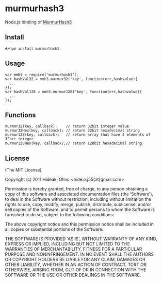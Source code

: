 
# murmurhash3

  Node.js binding of [MurmurHash3](http://code.google.com/p/smhasher/wiki/MurmurHash3)

## Install

    #>npm install murmurhash3

## Usage

    var mmh3 = require('murmurhash3');
    var hashVal32 = mmh3.murmur32('key', function(err,hashvalue){
      ...
   	});
    var hashVal128 = mmh3.murmur128('key', function(err,hashvalue){
      ...
    });

## Functions

    murmur32(key, callback);    // return 32bit integer value
    murmur32Hex(key, callback); // return 32bit hexadecimal string
    murmur128(key, callback);   // return array that have 4 elements of 32bit integer
    murmur128Hex(key, callback);// return 128bit hexadecimal string

## License 

(The MIT License)

Copyright (c) 2011 Hideaki Ohno &lt;hide.o.j55{at}gmail.com&gt;

Permission is hereby granted, free of charge, to any person obtaining
a copy of this software and associated documentation files (the
'Software'), to deal in the Software without restriction, including
without limitation the rights to use, copy, modify, merge, publish,
distribute, sublicense, and/or sell copies of the Software, and to
permit persons to whom the Software is furnished to do so, subject to
the following conditions:

The above copyright notice and this permission notice shall be
included in all copies or substantial portions of the Software.

THE SOFTWARE IS PROVIDED 'AS IS', WITHOUT WARRANTY OF ANY KIND,
EXPRESS OR IMPLIED, INCLUDING BUT NOT LIMITED TO THE WARRANTIES OF
MERCHANTABILITY, FITNESS FOR A PARTICULAR PURPOSE AND NONINFRINGEMENT.
IN NO EVENT SHALL THE AUTHORS OR COPYRIGHT HOLDERS BE LIABLE FOR ANY
CLAIM, DAMAGES OR OTHER LIABILITY, WHETHER IN AN ACTION OF CONTRACT,
TORT OR OTHERWISE, ARISING FROM, OUT OF OR IN CONNECTION WITH THE
SOFTWARE OR THE USE OR OTHER DEALINGS IN THE SOFTWARE.
